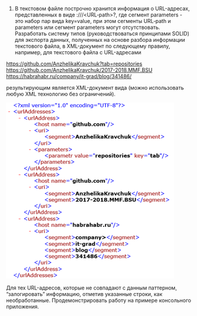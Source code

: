 1. В текстовом файле построчно хранится информация о URL-адресах, представленных в виде
<scheme>://<host>/<URL‐path>?<parameters>, где сегмент parameters - это набор пар вида key=value, при этом
сегменты URL‐path и parameters или сегмент parameters могут отсутствовать.
Разработать систему типов (руководствоваться принципами SOLID) для экспорта данных, полученных
на основе разбора информации текстового файла, в XML-документ по следующему правилу, например, для
текстового файла с URL-адресами

https://github.com/AnzhelikaKravchuk?tab=repositories
https://github.com/AnzhelikaKravchuk/2017-2018.MMF.BSU
https://habrahabr.ru/company/it-grad/blog/341486/

результирующим является XML-документ вида (можно использовать любую XML технологию без ограничений).

![alt text](https://github.com/Lamiaroid/.NET_Epam/blob/master/NET.S.2019.Tkachenko.18/Example.png)

Для тех URL-адресов, которые не совпадают с данным паттерном, “залогировать” информацию, отметив
указанные строки, как необработанные.
Продемонстрировать работу на примере консольного приложения.
